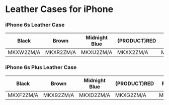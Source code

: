 # Leather Cases for iPhone

### iPhone 6s Leather Case

| Black | Brown | Midnight Blue | (PRODUCT)RED | Rose Gray | Saddle Brown |
|-----|-----|-----|-----|-----|-----|
| MKXW2ZM/A | MKXR2ZM/A | MKXU2ZM/A | MKXX2ZM/A | MKXV2ZM/A | MKXT2ZM/A |

### iPhone 6s Plus Leather Case

| Black | Brown | Midnight Blue | (PRODUCT)RED | Rose Gray | Saddle Brown |
|-----|-----|-----|-----|-----|-----|
| MKXF2ZM/A | MKX92ZM/A | MKXD2ZM/A | MKXG2ZM/A | MKXE2ZM/A | MKXC2ZM/A |

